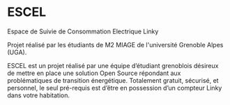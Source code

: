 # ESCEL
Espace de Suivie de Consommation Electrique Linky

Projet réalisé par les étudiants de M2 MIAGE de l'université Grenoble Alpes (UGA).

ESCEL est un projet réalisé par une équipe d’étudiant grenoblois désireux de mettre en place une solution Open Source répondant aux problématiques de transition énergétique. Totalement gratuit, sécurisé, et personnel, le seul pré-requis est d’être en possession d’un compteur Linky dans votre habitation.
